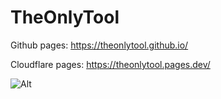 # TheOnlyTool

Github pages:
https://theonlytool.github.io/

Cloudflare pages:
https://theonlytool.pages.dev/


![Alt](https://repobeats.axiom.co/api/embed/65ff78eb34e6cf17565b78aaea1c01552a863782.svg "Repobeats analytics image")
